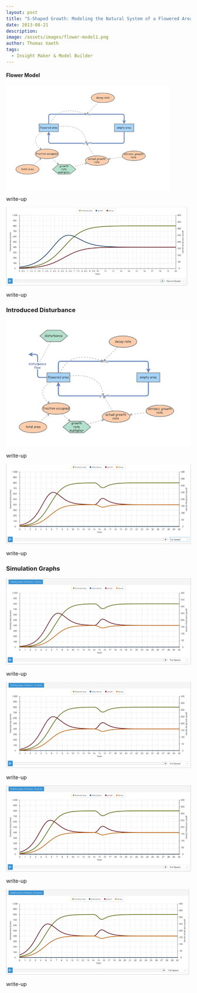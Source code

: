 ```yaml
---
layout: post
title: "S-Shaped Growth: Modeling the Natural System of a Flowered Area"
date: 2013-08-21
description: 
image: /assets/images/flower-model1.png
author: Thomas Vaeth
tags: 
  - Insight Maker & Model Builder
---
```


#### Flower Model

![Map GIS](/assets/images/flower-model1.png)

write-up

![Placeholder](/assets/images/flower-model1-graph.png)

write-up

### Introduced Disturbance

![Placeholder](/assets/images/flower-disturbance.png)

write-up

![Map GIS](/assets/images/flower-disturbance-graph.png)

write-up

### Simulation Graphs

![Placeholder](/assets/images/sim-5.png)

write-up


![Placeholder](/assets/images/sim-10.png)

write-up


![Placeholder](/assets/images/sim-15.png)

write-up

![Placeholder](/assets/images/sim-20.png)

write-up